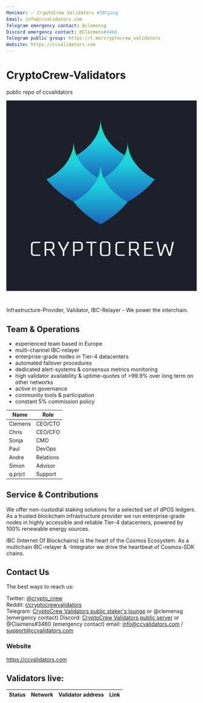 ```yaml
---
Moniker: ✅ CryptoCrew Validators #IBCgang
Email: info@ccvalidators.com
Telegram emergency contact: @clemensg
Discord emergency contact: @Claimens#3460
Telegram public group: https://t.me/cryptocrew_validators
Website: https://ccvalidators.com
---
```


# CryptoCrew-Validators
public repo of ccvalidators

 ![ccv](ccv.png)

# <moniker> 
Infrastructure-Provider, Validator, IBC-Relayer - We power the interchain.

## Team & Operations

- experienced team based in Europe
- multi-channel IBC-relayer
- enterprise-grade nodes in Tier-4 datacenters
- automated failover procedures
- dedicated alert-systems & consensus metrics monitoring 
- high validator availability & uptime-quotes of >99.9% over long term on other networks
- active in governance
- community tools & participation
- constant 5% commission policy


| Name            | Role      | 
| --------------- | --------- | 
| Clemens         | CEO/CTO   |
| Chris           | CEO/CFO   |
| Sonja           | CMO       |
| Paul            | DevOps    |
| Andre           | Relations |
| Simon           | Advisor   | 
| q.prjct         | Support   |


## Service & Contributions

We offer non-custodial staking solutions for a selected set of dPOS ledgers. As a trusted blockchain infrastructure provider we run enterprise-grade nodes in highly accessible and reliable Tier-4 datacenters, powered by 100% renewable energy sources.

IBC (Internet Of Blockchains) is the heart of the Cosmos Ecosystem. As a multichain IBC-relayer & -Integrator we drive the heartbeat of Cosmos-SDK chains.

## Contact Us

The best ways to reach us: 

Twitter: [@crypto_crew](https://twitter.com/crypto_crew)  
Reddit: [r/cryptocrewvalidators](https://www.reddit.com/r/cryptocrewvalidators)  
Telegram: [CryptoCrew Validators public staker's lounge](https://t.me/cryptocrew_validators) or @clemensg (emergency contact)
Discord: [CryptoCrew Validators public server](https://discord.gg/ACsTu6kh) or @Claimens#3460 (emergency contact)
email: info@ccvalidators.com / support@ccvalidators.com

### Website

https://ccvalidators.com

## Validators live:

| Status | Network         | Validator address      | Link         |
| ------ | --------------- | ---------------------- | ------------ |
